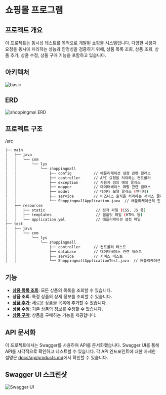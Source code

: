 # 쇼핑몰 프로그램

## 프로젝트 개요
이 프로젝트는 동시성 테스트를 목적으로 개발된 쇼핑몰 시스템입니다. 다양한 사용자 요청을 동시에 처리하는 성능과 안정성을 검증하기 위해, 상품 목록 조회, 상품 조회, 상품 추가, 상품 수정, 상품 구매 기능을 포함하고 있습니다.

## 아키텍처
![basic](https://github.com/user-attachments/assets/5f2813d3-7e16-46f4-b0e9-e58a86a284e3)

## ERD
![shoppingmal ERD](https://github.com/user-attachments/assets/7be8a57e-3490-4250-910b-4a36e88d8b16)

## 프로젝트 구조
/src
```bash
├── main
│   ├── java
│   │   └── com
│   │       └── lys
│   │           └── shoppingmall
│   │               ├── config          // 애플리케이션 설정 관련 클래스
│   │               ├── controller      // API 요청을 처리하는 컨트롤러
│   │               ├── exception       // 사용자 정의 예외 클래스
│   │               ├── mapper          // 데이터베이스 매핑 관련 클래스
│   │               ├── model           // 데이터 모델 클래스 (엔티티)
│   │               ├── service         // 비즈니스 로직을 처리하는 서비스 클래스
│   │               └── ShoppingmallApplication.java  // 애플리케이션의 진입점
│   ├── resources
│   │   ├── static                       // 정적 파일 (CSS, JS 등)
│   │   ├── templates                    // 템플릿 파일 (HTML 등)
│   │   └── application.yml              // 애플리케이션 설정 파일
├── test
│   ├── java
│   │   └── com
│   │       └── lys
│   │           └── shoppingmall
│   │               ├── controller      // 컨트롤러 테스트
│   │               ├── database        // 데이터베이스 관련 테스트
│   │               ├── service         // 서비스 테스트
│   │               └── ShoppingmallApplicationTest.java  // 애플리케이션 진입점 테스트
```

## 기능
- [**상품 목록 조회**](docs/api/products.md#상품-목록-조회): 모든 상품의 목록을 조회할 수 있습니다.
- **상품 조회**: 특정 상품의 상세 정보를 조회할 수 있습니다.
- [**상품 추가**](docs/api/products.md#상품-추가): 새로운 상품을 목록에 추가할 수 있습니다.
- [**상품 수정**](docs/api/products.md#상품-수정): 기존 상품의 정보를 수정할 수 있습니다.
- [**상품 구매**](docs/api/products.md#상품-구매): 상품을 구매하는 기능을 제공합니다.

## API 문서화
이 프로젝트에서는 Swagger를 사용하여 API를 문서화했습니다. Swagger UI를 통해 API를 시각적으로 확인하고 테스트할 수 있습니다. 각 API 엔드포인트에 대한 자세한 설명은 [docs/api/products.md](docs/api/products.md)에서 확인할 수 있습니다.

## Swagger UI 스크린샷
![Swagger UI](https://github.com/user-attachments/assets/5305589f-d37b-4f5c-9d22-0323d36acc68)
